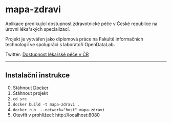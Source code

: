 # mapa-zdravi
Aplikace predikující dostupnost zdravotnické péče v České republice na úrovni lékařských specializací.

Projekt je vytvářen jako diplomová práce na Fakultě informačních technologií ve spolupráci s laboratoří OpenDataLab.

Twitter: [Dostupnost lékařské péče v ČR](https://twitter.com/Lekari_v_CR)

------

## Instalační instrukce

0. Stáhnout [Docker](https://www.docker.com/)
1. Stáhnout projekt
2. `cd src`
3. `docker build -t mapa-zdravi .`
4. `docker run  --network="host" mapa-zdravi`
5. Otevřít v prohlížecí: http://localhost:8080





